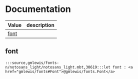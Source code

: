 # Documentation
|Value|description|
|---|---|
|[font](#font)||

## font

```moonbit
:::source,gmlewis/fonts-n/notosans_light/notosans_light.mbt,30619:::let font : <a href="gmlewis/fonts#Font">@gmlewis/fonts.Font</a>
```

